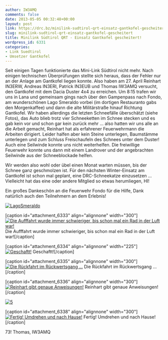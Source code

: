 ```yaml
---
author: IW3AMQ
comments: false
date: 2013-05-05 00:32:48+00:00
layout: post
link: https://drc.bz/minilink-sudtirol-qrt-einsatz-gantkofel-gescheitert/
slug: minilink-sudtirol-qrt-einsatz-gantkofel-gescheitert
title: Minilink Südtirol QRT - Einsatz Gantkofel gescheitert!
wordpress_id: 6331
categories:
- Link Suedtirol
- Umsetzer Gantkofel
---
```


Seit einigen Tagen funktionierte das Mini-Link Südtirol nicht mehr. Nach einigen technischen Überprüfungen stellte sich heraus, dass der Fehler nur an der Anlage am Gantkofel liegen konnte. Also haben am 27. April Reinhart IN3ERW, Andreas IN3ERI, Patrick IN3EUB und Thomas IW3AMQ versucht, den Gantkofel mit dem Dacia Duster 4x4 zu erreichen. Um 8:15 trafen wir uns in Lana und gemeinsam gings nach über den Gampenpass nach Fondo, am wunderschönen Lago Smeraldo vorbei (im dortigen Restauranto gabs den Morgenkaffee) und dann die alte Militärstraße hinauf Richtung Gantkofel. Wir haben allerdings die letzten Schneefälle überschätzt (siehe Fotos), das Auto blieb trotz vier Schneeketten im Schnee stecken und es gab kein vor und schon gar kein zurück mehr ... also hatten wir uns alle an die Arbeit gemacht, Reinhart hat als erfahrener Feuerwehrmann die Arbeiten dirigiert. Leider halfen aber kein Steine unterlegen, Baumstämme unterlegen und zum Schluss Freischaufeln des Schnees unter dem Duster! Auch eine Seilwinde konnte uns nicht weiterhelfen. Die freiwillige Feuerwehr konnte uns dann mit einem Landrover und der angebrachten Seilwinde aus der Schneeblockade helfen.

Wir werden also wohl oder übel einen Monat warten müssen, bis der Schnee ganz geschmolzen ist. Für den nächsten Winter-Einsatz am Gantkofel ist schon mal geplant, eine DRC-Schneekatze einzusetzen ... Vielleicht hat das eine oder andere Mitglied so etwas herumliegen, HI!

Ein großes Dankeschön an die Feuerwehr Fondo für die Hilfe, Dank natürlich auch den Teilnehmern an dem Erlebnis!

[![LagoSmeraldo](https://drc.bz/wp-content/uploads/2013/05/LagoSmeraldo.jpg)](https://drc.bz/minilink-sudtirol-qrt-einsatz-gantkofel-gescheitert/lagosmeraldo/)

[caption id="attachment_6333" align="alignnone" width="300"][![Die Aufffahrt wurde immer schwieriger, bis schon mal ein Rad in der Luft war!](https://drc.bz/wp-content/uploads/2013/05/1-300x199.jpg)](https://drc.bz/minilink-sudtirol-qrt-einsatz-gantkofel-gescheitert/1-5/) Die Aufffahrt wurde immer schwieriger, bis schon mal ein Rad in der Luft war![/caption]

[caption id="attachment_6334" align="alignnone" width="225"][![Geschaftt!](https://drc.bz/wp-content/uploads/2013/05/2-225x300.jpg)](https://drc.bz/minilink-sudtirol-qrt-einsatz-gantkofel-gescheitert/attachment/2/) Geschaftt![/caption]

[caption id="attachment_6335" align="alignnone" width="300"][![Die Rückfahrt im Rückwertsgang ...](https://drc.bz/wp-content/uploads/2013/05/3-300x199.jpg)](https://drc.bz/minilink-sudtirol-qrt-einsatz-gantkofel-gescheitert/attachment/3/) Die Rückfahrt im Rückwertsgang ...[/caption]

[caption id="attachment_6336" align="alignnone" width="300"][![Reinhart gibt genaue Anweisungen!](https://drc.bz/wp-content/uploads/2013/05/4-300x199.jpg)](https://drc.bz/minilink-sudtirol-qrt-einsatz-gantkofel-gescheitert/attachment/4/) Reinhart gibt genaue Anweisungen![/caption]

[![5](https://drc.bz/wp-content/uploads/2013/05/5-199x300.jpg)](https://drc.bz/minilink-sudtirol-qrt-einsatz-gantkofel-gescheitert/attachment/5/)

[caption id="attachment_6338" align="alignnone" width="300"][![Fertig! Umdrehen und nach Hause!](https://drc.bz/wp-content/uploads/2013/05/6-300x199.jpg)](https://drc.bz/minilink-sudtirol-qrt-einsatz-gantkofel-gescheitert/attachment/6/) Fertig! Umdrehen und nach Hause![/caption]

73! Thomas, IW3AMQ
